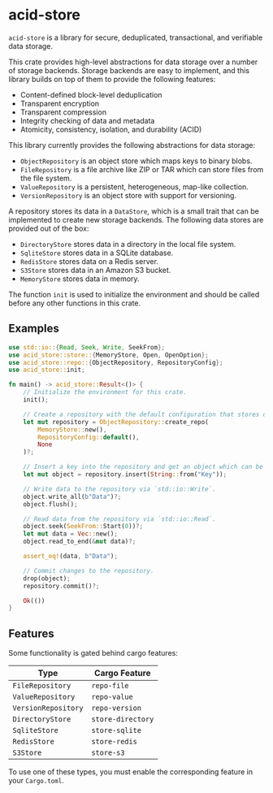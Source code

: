 # acid-store

`acid-store` is a library for secure, deduplicated, transactional, and verifiable data storage.

This crate provides high-level abstractions for data storage over a number of storage backends.
Storage backends are easy to implement, and this library builds on top of them to provide the
following features:
- Content-defined block-level deduplication
- Transparent encryption
- Transparent compression
- Integrity checking of data and metadata
- Atomicity, consistency, isolation, and durability (ACID)

This library currently provides the following abstractions for data storage:
- `ObjectRepository` is an object store which maps keys to binary blobs.
- `FileRepository` is a file archive like ZIP or TAR which can store files from the file system.
- `ValueRepository` is a persistent, heterogeneous, map-like collection.
- `VersionRepository` is an object store with support for versioning.

A repository stores its data in a `DataStore`, which is a small trait that can be implemented to
create new storage backends. The following data stores are provided out of the box:
- `DirectoryStore` stores data in a directory in the local file system.
- `SqliteStore` stores data in a SQLite database.
- `RedisStore` stores data on a Redis server.
- `S3Store` stores data in an Amazon S3 bucket.
- `MemoryStore` stores data in memory.

The function `init` is used to initialize the environment and should be called before any other
functions in this crate.

## Examples
```rust
use std::io::{Read, Seek, Write, SeekFrom};
use acid_store::store::{MemoryStore, Open, OpenOption};
use acid_store::repo::{ObjectRepository, RepositoryConfig};
use acid_store::init;

fn main() -> acid_store::Result<()> {
    // Initialize the environment for this crate.
    init();

    // Create a repository with the default configuration that stores data in memory.
    let mut repository = ObjectRepository::create_repo(
        MemoryStore::new(),
        RepositoryConfig::default(),
        None
    )?;

    // Insert a key into the repository and get an object which can be used to read/write data.
    let mut object = repository.insert(String::from("Key"));

    // Write data to the repository via `std::io::Write`.
    object.write_all(b"Data")?;
    object.flush();

    // Read data from the repository via `std::io::Read`.
    object.seek(SeekFrom::Start(0))?;
    let mut data = Vec::new();
    object.read_to_end(&mut data)?;

    assert_eq!(data, b"Data");

    // Commit changes to the repository.
    drop(object);
    repository.commit()?;

    Ok(())
}
```

## Features
Some functionality is gated behind cargo features:

Type | Cargo Feature
--- | ---
`FileRepository` | `repo-file`
`ValueRepository` | `repo-value`
`VersionRepository` | `repo-version`
`DirectoryStore` | `store-directory`
`SqliteStore` | `store-sqlite`
`RedisStore` | `store-redis`
`S3Store` | `store-s3`

To use one of these types, you must enable the corresponding feature in your `Cargo.toml`.
